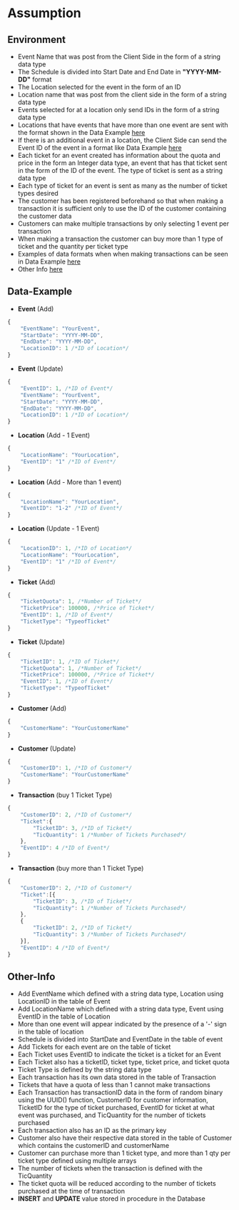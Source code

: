 # Assumption


## Environment

* Event Name that was post from the Client Side in the form of a string data type
* The Schedule is divided into Start Date and End Date in **"YYYY-MM-DD"** format
* The Location selected for the event in the form of an ID
* Location name that was post from the client side in the form of a string data type
* Events selected for at a location only send IDs in the form of a string data type
* Locations that have events that have more than one event are sent with the format shown in the Data Example [here](https://github.com/ramadika/Fullstack-Developer-Take-Home-Test/blob/master/Assumptions.md#Data-Example)
* If there is an additional event in a location, the Client Side can send the Event ID of the event in a format like Data Example [here](https://github.com/ramadika/Fullstack-Developer-Take-Home-Test/blob/master/Assumptions.md#Data-Example)
* Each ticket for an event created has information about the quota and price in the form an Integer data type, an event that has that ticket sent in the form of the ID of the event. The type of ticket is sent as a string data type
* Each type of ticket for an event is sent as many as the number of ticket types desired
* The customer has been registered beforehand so that when making a transaction it is sufficient only to use the ID of the customer containing the customer data
* Customers can make multiple transactions by only selecting 1 event per transaction 
* When making a transaction the customer can buy more than 1 type of ticket and the quantity per ticket type
* Examples of data formats when when making transactions can be seen in Data Example [here](https://github.com/ramadika/Fullstack-Developer-Take-Home-Test/blob/master/Assumptions.md#Data-Example)
* Other Info [here](https://github.com/ramadika/Fullstack-Developer-Take-Home-Test/blob/master/Assumptions.md#Other-Info)


## Data-Example

* **Event** (Add)

```javascript
{
    "EventName": "YourEvent",
    "StartDate": "YYYY-MM-DD",
    "EndDate": "YYYY-MM-DD",
    "LocationID": 1 /*ID of Location*/
}
```

* **Event** (Update)

```javascript
{
    "EventID": 1, /*ID of Event*/
    "EventName": "YourEvent",
    "StartDate": "YYYY-MM-DD",
    "EndDate": "YYYY-MM-DD",
    "LocationID": 1 /*ID of Location*/
}
```

* **Location** (Add - 1 Event)

```javascript
{
    "LocationName": "YourLocation",
    "EventID": "1" /*ID of Event*/
}
```

* **Location** (Add - More than 1 event)

```javascript
{
    "LocationName": "YourLocation",
    "EventID": "1-2" /*ID of Event*/
}
```

* **Location** (Update - 1 Event)

```javascript
{
    "LocationID": 1, /*ID of Location*/
    "LocationName": "YourLocation",
    "EventID": "1" /*ID of Event*/
}
```

* **Ticket** (Add)

```javascript
{
    "TicketQuota": 1, /*Number of Ticket*/
    "TicketPrice": 100000, /*Price of Ticket*/
    "EventID": 1, /*ID of Event*/
    "TicketType": "TypeofTicket"
}
```

* **Ticket** (Update)

```javascript
{
    "TicketID": 1, /*ID of Ticket*/
    "TicketQuota": 1, /*Number of Ticket*/
    "TicketPrice": 100000, /*Price of Ticket*/
    "EventID": 1, /*ID of Event*/
    "TicketType": "TypeofTicket"
}
```

* **Customer** (Add)

```javascript
{
    "CustomerName": "YourCustomerName"
}
```

* **Customer** (Update)

```javascript
{
    "CustomerID": 1, /*ID of Customer*/
    "CustomerName": "YourCustomerName"
}
```

* **Transaction** (buy 1 Ticket Type)

```javascript
{
	"CustomerID": 2, /*ID of Customer*/
	"Ticket":{
		"TicketID": 3, /*ID of Ticket*/
		"TicQuantity": 1 /*Number of Tickets Purchased*/
	},
	"EventID": 4 /*ID of Event*/
}
```

* **Transaction** (buy more than 1 Ticket Type)

```javascript
{
	"CustomerID": 2, /*ID of Customer*/
	"Ticket":[{
		"TicketID": 3, /*ID of Ticket*/
		"TicQuantity": 1 /*Number of Tickets Purchased*/
	},
	{
		"TicketID": 2, /*ID of Ticket*/
		"TicQuantity": 3 /*Number of Tickets Purchased*/
	}],
	"EventID": 4 /*ID of Event*/
}
```



## Other-Info

* Add EventName which defined with a string data type, Location using LocationID in the table of Event
* Add LocationName which defined with a string data type, Event using EventID in the table of Location
* More than one event will appear indicated by the presence of a '-' sign in the table of location
* Schedule is divided into StartDate and EventDate in the table of event 
* Add Tickets for each event are on the table of ticket
* Each Ticket uses EventID to indicate the ticket is a ticket for an Event
* Each Ticket also has a ticketID, ticket type, ticket price, and ticket quota
* Ticket Type is defined by the string data type
* Each transaction has its own data stored in the table of Transaction
* Tickets that have a quota of less than 1 cannot make transactions
* Each Transaction has transactionID data in the form of random binary using the UUID() function, CustomerID for customer information, TicketID for the type of ticket purchased, EventID for ticket at what event was purchased, and TicQuantity for the number of tickets purchased
* Each transaction also has an ID as the primary key
* Customer also have their respective data stored in the table of Customer which contains the customerID and customerName
* Customer can purchase more than 1 ticket type, and more than 1 qty per ticket type defined using multiple arrays
* The number of tickets when the transaction is defined with the TicQuantity
* The ticket quota will be reduced according to the number of tickets purchased at the time of transaction
* **INSERT** and **UPDATE** value stored in procedure in the Database